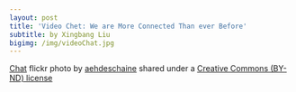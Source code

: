 ```yaml
---
layout: post
title: 'Video Chet: We are More Connected Than ever Before'
subtitle: by Xingbang Liu
bigimg: /img/videoChat.jpg
---
```


<a title="Chat" href="https://flickr.com/photos/aehdeschaine/14567009968">Chat</a> flickr photo by <a href="https://flickr.com/people/aehdeschaine">aehdeschaine</a> shared under a <a href="https://creativecommons.org/licenses/by-nd/2.0/">Creative Commons (BY-ND) license</a>
